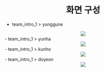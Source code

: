 <div align=center><h1>화면 구성</h1></div>

- team_intro_1 > yunggune
<div align=center>
    <img src="./images/team_intro_1_yunggune.png">
</div>
- team_intro_1 > yunha
<div align=center>
    <img src="./images/team_intro_1_yunha.png">
</div>
- team_intro_1 > kunho
<div align=center>
    <img src="./images/team_intro_1_kunho.png">
</div>
- team_intro_1 > doyeon
<div align=center>
    <img src="./images/team_intro_1_doyeon.png">
</div>
